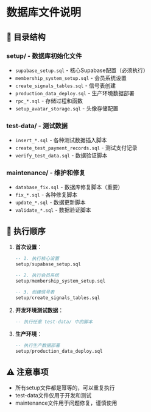 # 数据库文件说明

## 📁 目录结构

### setup/ - 数据库初始化文件
- `supabase_setup.sql` - 核心Supabase配置（必须执行）
- `membership_system_setup.sql` - 会员系统设置
- `create_signals_tables.sql` - 信号表创建
- `production_data_deploy.sql` - 生产环境数据部署
- `rpc_*.sql` - 存储过程和函数
- `setup_avatar_storage.sql` - 头像存储配置

### test-data/ - 测试数据
- `insert_*.sql` - 各种测试数据插入脚本
- `create_test_payment_records.sql` - 测试支付记录
- `verify_test_data.sql` - 数据验证脚本

### maintenance/ - 维护和修复
- `database_fix.sql` - 数据库修复脚本（重要）
- `fix_*.sql` - 各种修复脚本
- `update_*.sql` - 数据更新脚本
- `validate_*.sql` - 数据验证脚本

## 🚀 执行顺序

1. **首次设置**：
   ```sql
   -- 1. 执行核心设置
   setup/supabase_setup.sql
   
   -- 2. 执行会员系统
   setup/membership_system_setup.sql
   
   -- 3. 创建信号表
   setup/create_signals_tables.sql
   ```

2. **开发环境测试数据**：
   ```sql
   -- 执行任意 test-data/ 中的脚本
   ```

3. **生产环境**：
   ```sql
   -- 执行生产数据部署
   setup/production_data_deploy.sql
   ```

## ⚠️ 注意事项

- 所有setup文件都是幂等的，可以重复执行
- test-data文件仅用于开发和测试
- maintenance文件用于问题修复，谨慎使用
